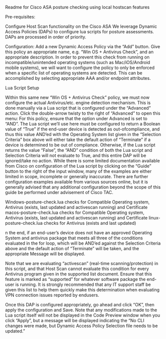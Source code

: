 Readme for Cisco ASA posture checking using local hostscan features 

Pre-requisites:

Configure Host Scan functionality on the Cisco ASA
We leverage Dynamic Access Policies (DAPs) to configure lua scripts for posture assessments. 
DAPs are processed in order of priority.

Configuration:
Add a new Dynamic Access Policy via the “Add” button. Give this policy an appropriate name, e.g. “Win OS + Antivirus Check”, and an appropriate description. 
In order to prevent this check from running on incompatible/unintended operating systems (such as Mac/iOS/Android mobile systems), we will want to configure the policy to only be enforced when a specific list of operating systems are detected.
This can be accomplished by selecting appropriate AAA and/or endpoint attributes. 

Lua Script Setup

Within this same new “Win OS + Antivirus Check” policy, we must now configure the actual Antivirus/etc. engine detection mechanism. This is done manually via a Lua script that is configured under the “Advanced” action. Click the double-arrow twisty to the right of “Advanced” to open this menu:
For this policy, ensure that the option under Advanced is set to “AND”. The Lua script we’ll use here must be configured to return a Boolean value of “True” if the end-user device is detected as out-ofcompliance, and thus this value AND’ed with the Operating System list given in the “Selection Criteria” box above will either take the default action of “Terminate” if a device is determined to be out of compliance. Otherwise, if the Lua script returns the value “False”, the “AND” condition of both the Lua script and Selection Criteria will not evaluate to True, and this entire DAP will be ignored/take no action. 
While there is some limited documentation available from Cisco on configuration of the Lua script by clicking on the “Guide” button to the right of the input window, many of the examples are either limited in scope, incomplete or generally inaccurate. There are further configuration examples available from various sources online, but it is generally advised that any additional configuration beyond the scope of this guide be performed under advisement of Cisco TAC.

Windows-posture-check.lua checks for Compatible Operating system, Antivirus (exists, last updated and activescan running) and Certificate 
macos-posture-check.lua checks for Compatible Operating system, Antivirus (exists, last updated and activescan running) and Certificate
linux-posture-check.lua checks for Antivirus (exists and last updated)

n the end, if an end-user’s device does not have an approved Operating System and antivirus package that meets all three of the conditions evaluated in the for loop, which will be AND’ed against the Selection Criteria above and the default action of “Terminate” will be taken, and the appropriate Message will be displayed. 

Note that we are evaluating “activescan” (real-time scanning/protection) in this script, and that Host Scan cannot evaluate this condition for every Antivirus program given in the supported list document. Ensure that this feature is marked as “supported” for whatever software package the end-user is running. It is strongly recommended that any IT support staff be given this list to help them quickly make this determination when evaluating VPN connection issues reported by endusers.  

Once this DAP is configured appropriately, go ahead and click “OK”, then apply the configuration and Save. Note that any modifications made to the Lua script itself will not be displayed in the Code Preview window when you click “Apply”, but a message will be displayed indicating the “No CLI changes were made, but Dynamic Access Policy Selection file needs to be updated.” 

